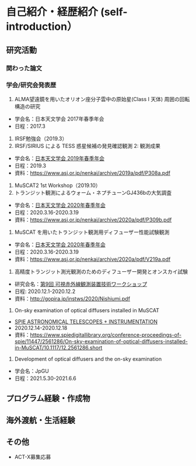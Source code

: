 # 自己紹介・経歴紹介 (self-introduction）
## 研究活動
### 関わった論文

### 学会/研究会発表歴
1. ALMA望遠鏡を用いたオリオン座分子雲中の原始星(Class I 天体) 周囲の回転構造の研究  
 - 学会名：日本天文学会 2017年春季年会
 - 日程：2017.3  
1. IRSF勉強会（2019.3）  
1. IRSF/SIRIUS による TESS 惑星候補の発見確認観測 2: 観測成果  
- 学会名：[日本天文学会 2019年春季年会](https://www.asj.or.jp/nenkai/archive/2019a/session-P3.html)
- 日程：2019.3  
- 資料：https://www.asj.or.jp/nenkai/archive/2019a/pdf/P308a.pdf
1. MuSCAT2 1st Workshop（2019.10） 
1. トランジット観測によるウォーム・ネプチューンGJ436bの大気調査
- 学会名：[日本天文学会 2020年春季年会](https://www.asj.or.jp/nenkai/archive/2020a/session-P3.html)
- 日程：2020.3.16-2020.3.19
- 資料：https://www.asj.or.jp/nenkai/archive/2020a/pdf/P309b.pdf
1. MuSCAT を用いたトランジット観測用ディフューザー性能試験観測
- 学会名：[日本天文学会 2020年春季年会](https://www.asj.or.jp/nenkai/archive/2020a/session-V2.html)
- 日程：2020.3.16-2020.3.19
- 資料：https://www.asj.or.jp/nenkai/archive/2020a/pdf/V219a.pdf

1. 高精度トランジット測光観測のためのディフューザー開発とオンスカイ試験  
- 研究会名：[第9回 可視赤外線観測装置技術ワークショップ](http://gopira.jp/instws/2020/)  
- 日程: 2020.12.1-2020.12.2 
- 資料：http://gopira.jp/instws/2020/Nishiumi.pdf

1. On-sky examination of optical diffusers installed in MuSCAT
- [SPIE ASTRONOMICAL TELESCOPES + INSTRUMENTATION](https://www.spiedigitallibrary.org/conference-proceedings-of-spie/11447.toc)
- 2020.12.14-2020.12.18
- 資料：https://www.spiedigitallibrary.org/conference-proceedings-of-spie/11447/2561286/On-sky-examination-of-optical-diffusers-installed-in-MuSCAT/10.1117/12.2561286.short

1. Development of optical diffusers and the on-sky examination
- 学会名：JpGU
- 日程：2021.5.30-2021.6.6



## プログラム経験・作成物

## 海外渡航・生活経験

## その他
- ACT-X募集応募
